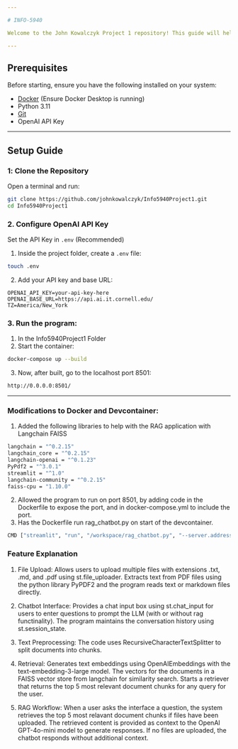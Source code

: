 ```yaml
---

# INFO-5940

Welcome to the John Kowalczyk Project 1 repository! This guide will help you set up the development environment using **Docker** in **VS Code**, configure the **OpenAI API key**.

---
```


## Prerequisites  

Before starting, ensure you have the following installed on your system:  

- [Docker](https://www.docker.com/get-started) (Ensure Docker Desktop is running)  
- Python 3.11
- [Git](https://git-scm.com/)  
- OpenAI API Key  

---

## Setup Guide  

### 1️: Clone the Repository  

Open a terminal and run:  

```bash
git clone https://github.com/johnkowalczyk/Info5940Project1.git
cd Info5940Project1
```

### 2. Configure OpenAI API Key  
Set the API Key in `.env` (Recommended)  

1. Inside the project folder, create a `.env` file:  

```bash
touch .env
```

2. Add your API key and base URL:  

```plaintext
OPENAI_API_KEY=your-api-key-here
OPENAI_BASE_URL=https://api.ai.it.cornell.edu/
TZ=America/New_York
```
### 3. Run the program:
1. In the Info5940Project1 Folder
2. Start the container:  
```bash
docker-compose up --build
```
3. Now, after built, go to the localhost port 8501: 
```bash
http://0.0.0.0:8501/
```
---

### Modifications to Docker and Devcontainer:
1. Added the following libraries to help with the RAG application with Langchain FAISS
```bash
langchain = "^0.2.15"
langchain_core = "^0.2.15"
langchain-openai = "^0.1.23"
PyPdf2 = "^3.0.1"
streamlit = "^1.0"
langchain-community = "^0.2.15"
faiss-cpu = "1.10.0"
```
2. Allowed the program to run on port 8501, by adding code in the Dockerfile to expose the port, and in docker-compose.yml to include the port. 
3. Has the Dockerfile run rag_chatbot.py on start of the devcontainer. 
```bash
CMD ["streamlit", "run", "/workspace/rag_chatbot.py", "--server.address=0.0.0.0"]
```


### Feature Explanation
1. File Upload:
Allows users to upload multiple files with extensions .txt, .md, and .pdf using st.file_uploader.
Extracts text from PDF files using the python library PyPDF2 and the program reads text or markdown files directly.

2. Chatbot Interface:
Provides a chat input box using st.chat_input for users to enter questions to prompt the LLM (with or without rag functinality). 
The program maintains the conversation history using st.session_state.

3. Text Preprocessing:
The code uses RecursiveCharacterTextSplitter to split documents into chunks.

4. Retrieval:
Generates text embeddings using OpenAIEmbeddings with the text-embedding-3-large model.
The vectors for the documents in a FAISS vector store from langchain for similarity search.
Starts a retriever that returns the top 5 most relevant document chunks for any query for the user.

5. RAG Workflow:
When a user asks the interface a question, the system retrieves the top 5 most relavant document chunks if files have been uploaded.
The retrieved content is provided as context to the OpenAI GPT-4o-mini model to generate responses.
If no files are uploaded, the chatbot responds without additional context.
